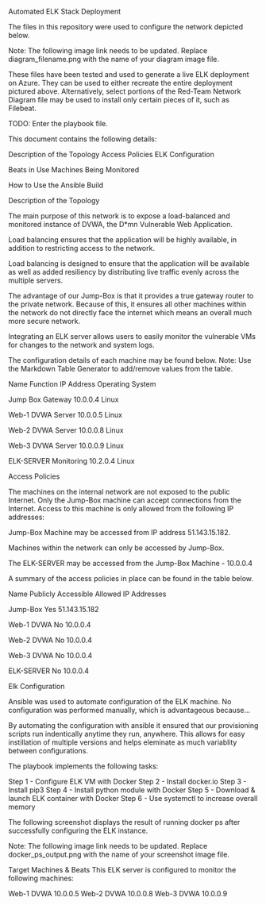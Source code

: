 Automated ELK Stack Deployment 

The files in this repository were used to configure the network depicted below.

Note: The following image link needs to be updated. Replace diagram_filename.png with the name of your diagram image file.

These files have been tested and used to generate a live ELK deployment on Azure. They can be used to either recreate the entire deployment pictured above. Alternatively, select portions of the Red-Team Network Diagram file may be used to install only certain pieces of it, such as Filebeat.

TODO: Enter the playbook file.

This document contains the following details:

Description of the Topology
Access Policies
ELK Configuration

Beats in Use
Machines Being Monitored


How to Use the Ansible Build


Description of the Topology

The main purpose of this network is to expose a load-balanced and monitored instance of DVWA, the D*mn Vulnerable Web Application.

Load balancing ensures that the application will be highly available, in addition to restricting access to the network.


Load balancing is designed to ensure that the application will be available as well as added resiliency by distributing live traffic evenly across the multiple servers. 

The advantage of our Jump-Box is that it provides a true gateway router to the private network. Because of this, it ensures all other machines within the network do not directly face the internet which means an overall much more secure network.

Integrating an ELK server allows users to easily monitor the vulnerable VMs for changes to the network and system logs.


The configuration details of each machine may be found below.
Note: Use the Markdown Table Generator to add/remove values from the table.



Name
Function
IP Address
Operating System




Jump Box
Gateway
10.0.0.4
Linux




Web-1 DVWA
Server
10.0.0.5
Linux




Web-2 DVWA
Server
10.0.0.8
Linux





Web-3 DVWA
Server
10.0.0.9
Linux




ELK-SERVER
Monitoring
10.2.0.4
Linux




Access Policies

The machines on the internal network are not exposed to the public Internet.
Only the Jump-Box machine can accept connections from the Internet. Access to this machine is only allowed from the following IP addresses:

Jump-Box Machine may be accessed from IP address 51.143.15.182.

Machines within the network can only be accessed by Jump-Box.

The ELK-SERVER may be accessed from the Jump-Box Machine - 10.0.0.4

A summary of the access policies in place can be found in the table below.



Name
Publicly Accessible
Allowed IP Addresses




Jump-Box
Yes
51.143.15.182




Web-1 DVWA
No 
10.0.0.4




Web-2 DVWA
No 
10.0.0.4




Web-3 DVWA
No
10.0.0.4




ELK-SERVER
No
10.0.0.4


Elk Configuration

Ansible was used to automate configuration of the ELK machine. No configuration was performed manually, which is advantageous because...

By automating the configuration with ansible it ensured that our provisioning scripts run indentically anytime they run, anywhere. This allows for easy instillation of multiple versions and helps eleminate as much variablity between configurations.

The playbook implements the following tasks:

Step 1 - Configure ELK VM with Docker
Step 2 - Install docker.io
Step 3 - Install pip3
Step 4 - Install python module with Docker
Step 5 - Download & launch ELK container with Docker
Step 6 - Use systemctl to increase overall memory

The following screenshot displays the result of running docker ps after successfully configuring the ELK instance.

Note: The following image link needs to be updated. Replace docker_ps_output.png with the name of your screenshot image file.


Target Machines & Beats
This ELK server is configured to monitor the following machines:

Web-1 DVWA 10.0.0.5
Web-2 DVWA 10.0.0.8
Web-3 DVWA 10.0.0.9